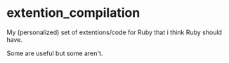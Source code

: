 extention_compilation
=====================
My (personalized) set of extentions/code for Ruby that i think Ruby should have. 

Some are useful but some aren't.  